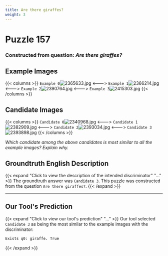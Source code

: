 ```yaml
---
title: Are there giraffes?
weight: 3
---
```


# Puzzle 157
### Constructed from question: _Are there giraffes?_


## Example Images
{{< columns >}}
`Example 0`![2365633.jpg](/gqa_images/2365633.jpg)
<--->
`Example 1`![2366214.jpg](/gqa_images/2366214.jpg)
<--->
`Example 2`![2390764.jpg](/gqa_images/2390764.jpg)
<--->
`Example 3`![2415303.jpg](/gqa_images/2415303.jpg)
{{< /columns >}}

## Candidate Images
{{< columns >}}
`Candidate 0`![2340968.jpg](/gqa_images/2340968.jpg)
<--->
`Candidate 1`![2382909.jpg](/gqa_images/2382909.jpg)
<--->
`Candidate 2`![2393034.jpg](/gqa_images/2393034.jpg)
<--->
`Candidate 3`![2393898.jpg](/gqa_images/2393898.jpg)
{{< /columns >}}

*Which candidate among the above candidates is most similar to all the example images? Explain why.*

## Groundtruth English Description

{{< expand "Click to view the description of the intended discriminator" "..." >}}
The groundtruth answer was `Candidate 3`. This puzzle was constructed from the question `Are there giraffes?`.
{{< /expand >}}

---

## Our Tool's Prediction

{{< expand "Click to view our tool's prediction" "..." >}}
Our tool selected `Candidate 3` as being the most similar to the example images with the discriminator:
```plaintext
Exists q0: giraffe. True
```
{{< /expand >}}
